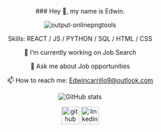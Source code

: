 
<div align='center'>
### Hey 👋, my name is Edwin.

![output-onlinepngtools](https://user-images.githubusercontent.com/69633370/170900510-0875b436-2807-411a-9525-f667eaa30d10.png)

Skills: REACT / JS / PYTHON / SQL / HTML / CSS


  🔭 I’m currently working on Job Search 

  💬 Ask me about Job opportunities 

  📫 How to reach me: Edwincarrillo9@outlook.com 

![GitHub stats](https://github-readme-stats.vercel.app/api?username=edwincarr&show_icons=true)  

[<img src='https://cdn.jsdelivr.net/npm/simple-icons@3.0.1/icons/github.svg' alt='github' height='40'>](https://github.com/edwincarr)  [<img src='https://cdn.jsdelivr.net/npm/simple-icons@3.0.1/icons/linkedin.svg' alt='linkedin' height='40'>](https://www.linkedin.com/in/https://www.linkedin.com/in/edwincarr//)  
</div>
